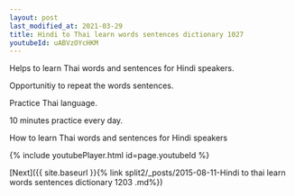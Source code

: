 ```yaml
---
layout: post
last_modified_at: 2021-03-29
title: Hindi to Thai learn words sentences dictionary 1027 
youtubeId: uABVzOYcHKM
---
```

 
 
Helps to learn Thai words and sentences for Hindi speakers.

Opportunitiy to repeat the words sentences. 

Practice Thai language. 
 
10 minutes practice every day. 
 
How to learn Thai words and sentences for Hindi speakers 
 
{% include youtubePlayer.html id=page.youtubeId %}
 
 
[Next]({{ site.baseurl }}{% link  split2/_posts/2015-08-11-Hindi to thai learn words sentences dictionary 1203 .md%})
 
